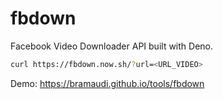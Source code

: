 # fbdown
Facebook Video Downloader API built with Deno.

``` bash
curl https://fbdown.now.sh/?url=<URL_VIDEO>
```

Demo: https://bramaudi.github.io/tools/fbdown
